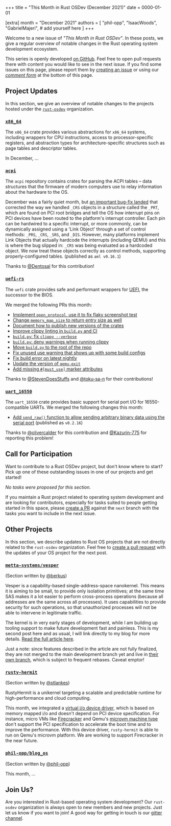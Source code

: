 +++
title = "This Month in Rust OSDev (December 2021)"
date = 0000-01-01

[extra]
month = "December 2021"
authors = [
    "phil-opp",
    "IsaacWoods",
    "GabrielMajeri",
    # add yourself here
]
+++

Welcome to a new issue of _"This Month in Rust OSDev"_. In these posts, we give a regular overview of notable changes in the Rust operating system development ecosystem.

<!-- more -->

This series is openly developed [on GitHub](https://github.com/rust-osdev/homepage/). Feel free to open pull requests there with content you would like to see in the next issue. If you find some issues on this page, please report them by [creating an issue](https://github.com/rust-osdev/homepage/issues/new) or using our [_comment form_](#comment-form) at the bottom of this page.

<!--
    This is a draft for the upcoming "This Month in Rust OSDev (December 2021)" post.
    Feel free to create pull requests against the `next` branch to add your
    content here.
    Please take a look at the past posts on https://rust-osdev.com/ to see the
    general structure of these posts.
-->

## Project Updates

In this section, we give an overview of notable changes to the projects hosted under the [`rust-osdev`] organization.

[`rust-osdev`]: https://github.com/rust-osdev/about

### [`x86_64`](https://github.com/rust-osdev/x86_64)

The `x86_64` crate provides various abstractions for `x86_64` systems, including wrappers for CPU instructions, access to processor-specific registers, and abstraction types for architecture-specific structures such as page tables and descriptor tables.

In December, …

### [`acpi`](https://github.com/rust-osdev/acpi)

The `acpi` repository contains crates for parsing the ACPI tables – data structures that the firmware of modern computers use to relay information about the hardware to the OS.

December was a fairly quiet month, but [an important bug-fix landed](https://github.com/rust-osdev/acpi/pull/114) that corrected the way we handled `_CRS` objects in a structure
called the `_PRT`, which are found on PCI root bridges and tell the OS how interrupt pins on PCI devices have been routed to the platform's interrupt controller. Each pin can be
hardwired to a specific interrupt, or more commonly, can be dynamically assigned using a 'Link Object' through a set of control methods: `_PRS`, `_CRS`, `_SRS`, and `_DIS`.
However, many platforms implement Link Objects that actually hardcode the interrupts (including QEMU) and this is where the bug slipped in: `_CRS` was being evaluated as a
hardcoded object. We now treat these objects correctly as control methods, supporting properly-configured tables. <span class="gray">(published as `aml v0.16.1`)</span>

Thanks to [@Dentosal](https://github.com/Dentosal) for this contribution!

### [`uefi-rs`](https://github.com/rust-osdev/uefi-rs)

The `uefi` crate provides safe and performant wrappers for [UEFI](https://en.wikipedia.org/wiki/Unified_Extensible_Firmware_Interface), the successor to the BIOS.

We merged the following PRs this month:

- [Implement `open_protocol`, use it to fix flaky screenshot test](https://github.com/rust-osdev/uefi-rs/pull/318)
- [Change `memory_map_size` to return entry size as well](https://github.com/rust-osdev/uefi-rs/pull/326)
- [Document how to publish new versions of the crates](https://github.com/rust-osdev/uefi-rs/pull/322)
- [Improve clippy linting in `build.py` and CI](https://github.com/rust-osdev/uefi-rs/pull/319)
- [`build.py`: fix `clippy --verbose`](https://github.com/rust-osdev/uefi-rs/pull/323)
- [`build.py`: deny warnings when running clippy](https://github.com/rust-osdev/uefi-rs/pull/324)
- [Move `build.py` to the root of the repo](https://github.com/rust-osdev/uefi-rs/pull/334)
- [Fix unused use warning that shows up with some build configs](https://github.com/rust-osdev/uefi-rs/pull/330)
- [Fix build error on latest nightly](https://github.com/rust-osdev/uefi-rs/pull/328)
- [Update the version of `qemu-exit`](https://github.com/rust-osdev/uefi-rs/pull/331)
- [Add missing `#[must_use]` marker attributes](https://github.com/rust-osdev/uefi-rs/pull/332)

Thanks to [@StevenDoesStuffs](https://github.com/StevenDoesStuffs) and [@toku-sa-n](https://github.com/toku-sa-n) for their contributions!

### [`uart_16550`](https://github.com/rust-osdev/uart_16550)

The `uart_16550` crate provides basic support for serial port I/O for 16550-compatible UARTs. We merged the following changes this month:

- [Add `send_raw()` function to allow sending arbitrary binary data using the serial port](https://github.com/rust-osdev/uart_16550/pull/21) <span class="gray">(published as `v0.2.16`)</span>

Thanks to [@olivercalder](https://github.com/olivercalder) for this contribution and [@Kazurin-775](https://github.com/Kazurin-775) for reporting this problem!

## Call for Participation

Want to contribute to a Rust OSDev project, but don't know where to start? Pick up one of these outstanding
issues in one of our projects and get started!

<!--
Please use the following template for adding items:
- [(`repo_name`) Issue Description](https://example.com/link-to-issue)
-->

<span class="gray">

_No tasks were proposed for this section._

</span>

If you maintain a Rust project related to operating system development and are looking for contributors, especially for tasks suited to people getting started in this space, please [create a PR](https://github.com/rust-osdev/homepage/pulls) against the `next` branch with the tasks you want to include in the next issue.

## Other Projects

In this section, we describe updates to Rust OS projects that are not directly related to the `rust-osdev` organization. Feel free to [create a pull request](https://github.com/rust-osdev/homepage/pulls) with the updates of your OS project for the next post.

### [`metta-systems/vesper`](https://github.com/metta-systems/vesper)

<span class="gray">(Section written by [@berkus](https://github.com/berkus))</span>

Vesper is a capability-based single-address-space nanokernel. This means it is aiming to be small, to provide only isolation primitives; at the same time SAS makes it a lot easier to perform cross-process operations (because all addresses are the same across all processes). It uses capabilities to provide security for such operations, so that unauthorized processes will not be able to intervene in legitimate traffic.

The kernel is in very early stages of development, while I am building up tooling support to make future development fast and painless. This is my second post here and as usual, I will link directly to my blog for more details. [Read the full article here](https://metta.systems/blog/osdev-tooling-2/).

Just a note: since features described in the article are not fully finalized, they are not merged to the main development branch yet and live in [their own branch](https://github.com/metta-systems/vesper/tree/feature/chainboot), which is subject to frequent rebases. Caveat emptor!

### [`rusty-hermit`](https://crates.io/crates/rusty-hermit)

<span class="gray">(Section written by [@stlankes](https://github.com/stlankes))</span>

RustyHermit is a unikernel targeting a scalable and predictable runtime for high-performance and cloud computing.

This month, we integrated a [virtual i/o device driver](https://docs.oasis-open.org/virtio/virtio/v1.1/csprd01/virtio-v1.1-csprd01.html), which is based on memory mapped i/o and doesn't depend on PCI device specification.
For instance, micro VMs like [Firecracker](https://firecracker-microvm.github.io) and Qemu's [microvm machine type](https://qemu.readthedocs.io/en/latest/system/i386/microvm.html) don't support the PCI specification to accelerate the boot time and to improve the performance.
With this device driver, `rusty-hermit` is able to run on Qemu's microvm platform.
We are working to support Firecracker in the near future.

### [`phil-opp/blog_os`](https://github.com/phil-opp/blog_os)

<span class="gray">(Section written by [@phil-opp](https://github.com/phil-opp))</span>

This month, ...

## Join Us?

Are you interested in Rust-based operating system development? Our `rust-osdev` organization is always open to new members and new projects. Just let us know if you want to join! A good way for getting in touch is our [gitter channel](https://gitter.im/rust-osdev/Lobby).


<!--
TODO: Update publication date
-->
